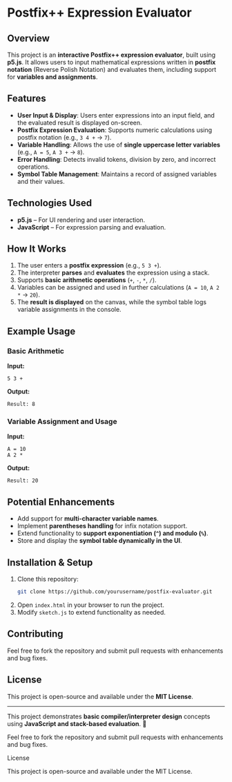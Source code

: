# **Postfix++ Expression Evaluator**

## **Overview**
This project is an **interactive Postfix++ expression evaluator**, built using **p5.js**. It allows users to input mathematical expressions written in **postfix notation** (Reverse Polish Notation) and evaluates them, including support for **variables and assignments**.

## **Features**
- **User Input & Display**: Users enter expressions into an input field, and the evaluated result is displayed on-screen.
- **Postfix Expression Evaluation**: Supports numeric calculations using postfix notation (e.g., `3 4 +` → `7`).
- **Variable Handling**: Allows the use of **single uppercase letter variables** (e.g., `A = 5`, `A 3 +` → `8`).
- **Error Handling**: Detects invalid tokens, division by zero, and incorrect operations.
- **Symbol Table Management**: Maintains a record of assigned variables and their values.

## **Technologies Used**
- **p5.js** – For UI rendering and user interaction.
- **JavaScript** – For expression parsing and evaluation.

## **How It Works**
1. The user enters a **postfix expression** (e.g., `5 3 +`).
2. The interpreter **parses** and **evaluates** the expression using a stack.
3. Supports **basic arithmetic operations** (`+`, `-`, `*`, `/`).
4. Variables can be assigned and used in further calculations (`A = 10`, `A 2 *` → `20`).
5. The **result is displayed** on the canvas, while the symbol table logs variable assignments in the console.

## **Example Usage**
### **Basic Arithmetic**
**Input:**
```
5 3 +
```
**Output:**
```
Result: 8
```

### **Variable Assignment and Usage**
**Input:**
```
A = 10
A 2 *
```
**Output:**
```
Result: 20
```

## **Potential Enhancements**
- Add support for **multi-character variable names**.
- Implement **parentheses handling** for infix notation support.
- Extend functionality to **support exponentiation (`^`) and modulo (`%`)**.
- Store and display the **symbol table dynamically in the UI**.

## **Installation & Setup**
1. Clone this repository:
   ```bash
   git clone https://github.com/yourusername/postfix-evaluator.git
   ```
2. Open `index.html` in your browser to run the project.
3. Modify `sketch.js` to extend functionality as needed.

## **Contributing**
Feel free to fork the repository and submit pull requests with enhancements and bug fixes.

## **License**
This project is open-source and available under the **MIT License**.

---
This project demonstrates **basic compiler/interpreter design** concepts using **JavaScript and stack-based evaluation**. 🚀



Feel free to fork the repository and submit pull requests with enhancements and bug fixes.

License

This project is open-source and available under the MIT License.
